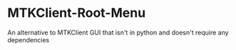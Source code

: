 # MTKClient-Root-Menu
An alternative to MTKClient GUI that isn't in python and doesn't require any dependencies
